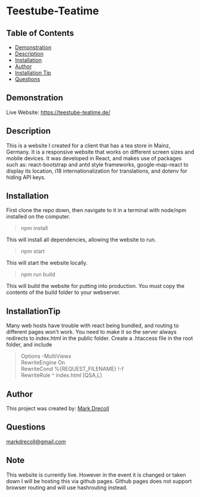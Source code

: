 # Teestube-Teatime
  ## Table of Contents
   - [Demonstration](#Demonstration)
   - [Description](#Description)
   - [Installation](#Installation)
   - [Author](#Author)
   - [Installation Tip](#InstallationTip)
   - [Questions](#Questions)
  ## Demonstration
  Live Website: https://teestube-teatime.de/
  ## Description
  This is a website I created for a client that has a tea store in Mainz, Germany. It is a responsive website that works on different screen sizes and mobile devices. It was developed in React, and makes use of packages such as: react-bootstrap and antd style frameworks, google-map-react to display its location, i18 internationalization for translations, and dotenv for hiding API keys.
  ## Installation
  First clone the repo down, then navigate to it in a terminal with node/npm installed on the computer.  
  >npm install  

  This will install all dependencies, allowing the website to run.  

  >npm start  

  This will start the website locally.  

  >npm run build  
  
  This will build the website for putting into production. You must copy the contents of the build folder to your webserver.
  ## InstallationTip
  Many web hosts have trouble with react being bundled, and routing to different pages won't work. You need to make it so the server always redirects to index.html in the public folder. Create a .htaccess file in the root folder, and include 
  >Options -MultiViews  
  >RewriteEngine On  
  >RewriteCond %{REQUEST_FILENAME} !-f  
  >RewriteRule ^ index.html [QSA,L]
  ## Author
  This project was created by: [Mark Drecoll](https://markdrecoll.com)
  ## Questions
  markdrecoll@gmail.com
  ## Note
  This website is currently live. However in the event it is changed or taken down I will be hosting this via github pages. Github pages does not support browser routing and will use hashrouting instead.